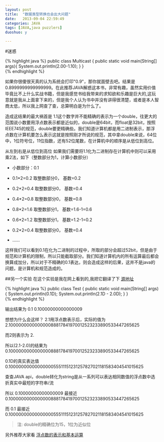 ```yaml
---
layout: post
title:  "数据类型转换也会出大问题"
date:   2013-09-04 22:59:49
categories: JAVA
tags: [JAVA,java puzzlers]
duoshuo: y      

--- 
```

#迷惑  

{% highlight java %}
	public class Multicast {
		public static void main(String[] args){
			System.out.println(2.00-1.10);
		}
	}    
{% endhighlight %}

如果你很傻很天真的认为系统会打印"0.9"，那你就面壁去吧。结果是0.8999999999999999。在此推荐JAVA解惑这本书，非常有趣，虽然实用价值毕竟比不上什么实战书籍，但是我感觉书给我带来的求知欲和乐趣是巨大的,这玩意就是我从上面拿下来的，但是我个人认为书中并没有讲得很清楚，或者是本人智商太低，所以我上网查了查，总算明白是为什么了。

造成这结果的最大祸首是 1.1这个数字并不能精确的表示为一个double，往更大的范围说小数要用浮点数表示都是近似的，double是64bit，而float是32bit，按照IEEE745的规范，double要更精确些。我们知道计算机都是用二进制表示，那浮点数在计算机要怎么表示这就是按照刚才所说的规范，其中拿double来说，64位中，1位符号位，11位指数，还有52位尾数，在计算机中的顺序是从低位到高位。
   
从左到右是从低位到高位
如果我们需要将1.1化为二进制存在计算机中则可以采用乘2法，如下（整数部分为1，计算小数部分）

* 小数部分：0.1

* 0.1*2=0.2 取整数部分0， 基数=0.2   

* 0.2*2=0.4 取整数部分0， 基数=0.4

* 0.4*2=0.8 取整数部分0， 基数=0.8

* 0.8*2=1.6 取整数部分1， 基数=1.6-1=0.6

* 0.6*2=1.2 取整数部分1， 基数=1.2-1=0.2

* 0.2*2=0.4 取整数部分0， 基数=0.4

* ……

这样我们可以看到0.1在化为二进制的过程中，所取的部分会超过52bit，但是由于规范和计算机的限制，所以只能截取部分。我们知道计算机内的所有运算最后都会换算成加分，所以对于不精确的0.1表达，则会造成这样的后果，这并不是java的问题，是计算机和规范造成的。

##另一个实验
在这个实验是我在网上看到的,我把它翻译了下 [源地址](http://coding.derkeiler.com/Archive/Java/comp.lang.java.programmer/2007-01/msg00453.html)

{% highlight java %}
	public class Test
	{
		public static void
		main(String[] args)
		{
			System.out.println(0.1D);
			System.out.println(2.1D - 2.0D);
		}
	}               
{% endhighlight %}   

输出结果为
0.1
0.10000000000000009

想想为什么会这样？ 
2.1用浮点数表示后，实际的值为
2.100000000000000088817841970012523233890533447265625

而2则表示为
2. 

所以(2.1-2.0)的结果为
0.100000000000000088817841970012523233890533447265625

0.1D的真实表达值
0.1000000000000000055511151231257827021181583404541015625  

查查JAVA api，double转化为string是从一系列可以表达相同数值的浮点数中选折真实中最短的字符串/流

所以  0.10000000000000009  最接近  0.100000000000000088817841970012523233890533447265625

而  0.1 最接近 0.1000000000000000055511151231257827021181583404541015625

> 注: double的精确位为15，1位为近似位                                                             

另外推荐大家看 [浮点数的表示和基本运算](http://www.cnblogs.com/FlyingBread/archive/2009/02/15/660206.html)  



